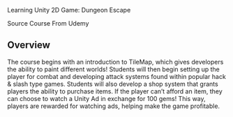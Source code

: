 Learning Unity 2D Game: Dungeon Escape

Source Course From Udemy


## Overview

The course begins with an introduction to TileMap, which gives developers the ability to 
paint different worlds! Students will then begin setting up the player for combat and developing attack 
systems found within popular hack & slash type games. Students will also develop a shop system that grants players 
the ability to purchase items.  If the player can’t afford an item, they can choose to watch a Unity Ad 
in exchange for 100 gems!  This way, players are rewarded for watching ads, helping make the game profitable.
